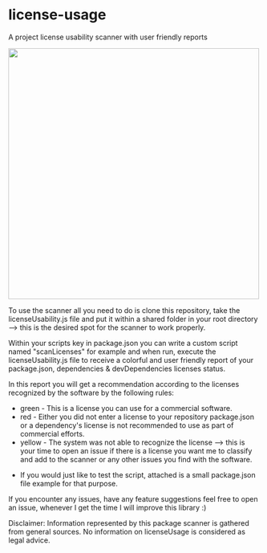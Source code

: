 # license-usage
A project license usability scanner with user friendly reports

<img src="https://media.giphy.com/media/3ohs7JGttrIkPgGuGc/giphy.gif" width="500px" height="500px">

To use the scanner all you need to do is clone this repository, take the licenseUsability.js file and put it within a shared folder in your root directory --> this is the desired spot for the scanner to work properly.

Within your scripts key in package.json you can write a custom script named "scanLicenses" for example and when run, execute the licenseUsability.js file to receive a colorful and user friendly report of your package.json, dependencies & devDependencies licenses status.

In this report you will get a recommendation according to the licenses recognized by the software by the following rules:
- green - This is a license you can use for a commercial software.
- red - Either you did not enter a license to your repository package.json or a dependency's license is not recommended to use as part of commercial efforts.
- yellow - The system was not able to recognize the license --> this is your time to open an issue if there is a license you want me to classify and add to the scanner or any other issues you find with the software.

* If you would just like to test the script, attached is a small package.json file example for that purpose.

If you encounter any issues, have any feature suggestions feel free to open an issue, whenever I get the time I will improve this library :)


 Disclaimer: Information represented by this package scanner is gathered from general sources. No information on licenseUsage is considered as legal advice.
